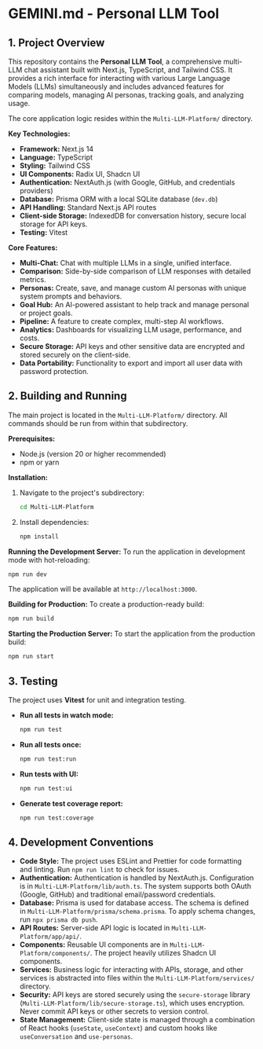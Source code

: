 # GEMINI.md - Personal LLM Tool

## 1. Project Overview

This repository contains the **Personal LLM Tool**, a comprehensive multi-LLM chat assistant built with Next.js, TypeScript, and Tailwind CSS. It provides a rich interface for interacting with various Large Language Models (LLMs) simultaneously and includes advanced features for comparing models, managing AI personas, tracking goals, and analyzing usage.

The core application logic resides within the `Multi-LLM-Platform/` directory.

**Key Technologies:**
- **Framework:** Next.js 14
- **Language:** TypeScript
- **Styling:** Tailwind CSS
- **UI Components:** Radix UI, Shadcn UI
- **Authentication:** NextAuth.js (with Google, GitHub, and credentials providers)
- **Database:** Prisma ORM with a local SQLite database (`dev.db`)
- **API Handling:** Standard Next.js API routes
- **Client-side Storage:** IndexedDB for conversation history, secure local storage for API keys.
- **Testing:** Vitest

**Core Features:**
- **Multi-Chat:** Chat with multiple LLMs in a single, unified interface.
- **Comparison:** Side-by-side comparison of LLM responses with detailed metrics.
- **Personas:** Create, save, and manage custom AI personas with unique system prompts and behaviors.
- **Goal Hub:** An AI-powered assistant to help track and manage personal or project goals.
- **Pipeline:** A feature to create complex, multi-step AI workflows.
- **Analytics:** Dashboards for visualizing LLM usage, performance, and costs.
- **Secure Storage:** API keys and other sensitive data are encrypted and stored securely on the client-side.
- **Data Portability:** Functionality to export and import all user data with password protection.

## 2. Building and Running

The main project is located in the `Multi-LLM-Platform/` directory. All commands should be run from within that subdirectory.

**Prerequisites:**
- Node.js (version 20 or higher recommended)
- npm or yarn

**Installation:**
1. Navigate to the project's subdirectory:
   ```bash
   cd Multi-LLM-Platform
   ```
2. Install dependencies:
   ```bash
   npm install
   ```

**Running the Development Server:**
To run the application in development mode with hot-reloading:
```bash
npm run dev
```
The application will be available at `http://localhost:3000`.

**Building for Production:**
To create a production-ready build:
```bash
npm run build
```

**Starting the Production Server:**
To start the application from the production build:
```bash
npm run start
```

## 3. Testing

The project uses **Vitest** for unit and integration testing.

- **Run all tests in watch mode:**
  ```bash
  npm run test
  ```
- **Run all tests once:**
  ```bash
  npm run test:run
  ```
- **Run tests with UI:**
  ```bash
  npm run test:ui
  ```
- **Generate test coverage report:**
  ```bash
  npm run test:coverage
  ```

## 4. Development Conventions

- **Code Style:** The project uses ESLint and Prettier for code formatting and linting. Run `npm run lint` to check for issues.
- **Authentication:** Authentication is handled by NextAuth.js. Configuration is in `Multi-LLM-Platform/lib/auth.ts`. The system supports both OAuth (Google, GitHub) and traditional email/password credentials.
- **Database:** Prisma is used for database access. The schema is defined in `Multi-LLM-Platform/prisma/schema.prisma`. To apply schema changes, run `npx prisma db push`.
- **API Routes:** Server-side API logic is located in `Multi-LLM-Platform/app/api/`.
- **Components:** Reusable UI components are in `Multi-LLM-Platform/components/`. The project heavily utilizes Shadcn UI components.
- **Services:** Business logic for interacting with APIs, storage, and other services is abstracted into files within the `Multi-LLM-Platform/services/` directory.
- **Security:** API keys are stored securely using the `secure-storage` library (`Multi-LLM-Platform/lib/secure-storage.ts`), which uses encryption. Never commit API keys or other secrets to version control.
- **State Management:** Client-side state is managed through a combination of React hooks (`useState`, `useContext`) and custom hooks like `useConversation` and `use-personas`.
